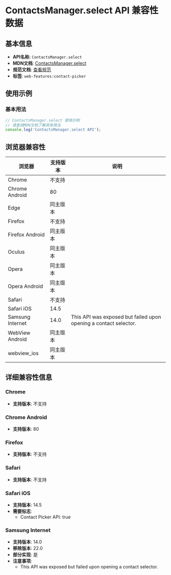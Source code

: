 # ContactsManager.select API 兼容性数据

## 基本信息

- **API名称**: `ContactsManager.select`
- **MDN文档**: [ContactsManager.select](https://developer.mozilla.org/docs/Web/API/ContactsManager/select)
- **规范文档**: [查看规范](https://w3c.github.io/contact-picker/#contacts-manager-select)
- **标签**: `web-features:contact-picker`

## 使用示例

### 基本用法

```javascript
// ContactsManager.select 使用示例
// 请查阅MDN文档了解具体用法
console.log('ContactsManager.select API');
```

## 浏览器兼容性

| 浏览器 | 支持版本 | 说明 |
|--------|----------|------|
| Chrome | 不支持 |  |
| Chrome Android | 80 |  |
| Edge | 同主版本 |  |
| Firefox | 不支持 |  |
| Firefox Android | 同主版本 |  |
| Oculus | 同主版本 |  |
| Opera | 同主版本 |  |
| Opera Android | 同主版本 |  |
| Safari | 不支持 |  |
| Safari iOS | 14.5 |  |
| Samsung Internet | 14.0 | This API was exposed but failed upon opening a contact selector. |
| WebView Android | 同主版本 |  |
| webview_ios | 同主版本 |  |

## 详细兼容性信息

### Chrome

- **支持版本**: 不支持

### Chrome Android

- **支持版本**: 80

### Firefox

- **支持版本**: 不支持

### Safari

- **支持版本**: 不支持

### Safari iOS

- **支持版本**: 14.5
- **需要标志**: 
  - Contact Picker API: true

### Samsung Internet

- **支持版本**: 14.0
- **移除版本**: 22.0
- **部分实现**: 是
- **注意事项**:
  - This API was exposed but failed upon opening a contact selector.

